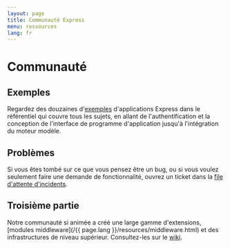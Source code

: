 ```yaml
---
layout: page
title: Communauté Express
menu: ressources
lang: fr
---
```


# Communauté

## Exemples

Regardez des douzaines d'[exemples](https://github.com/expressjs/express/tree/master/examples) d'applications Express dans le référentiel qui couvre tous les sujets, en allant de l'authentification et la conception de l'interface de
programme d'application jusqu'à l'intégration du moteur modèle.

## Problèmes

Si vous êtes tombé sur ce que vous pensez être un bug, ou si vous voulez seulement faire une demande
de fonctionnalité, ouvrez un ticket dans la [file d'attente d'incidents](https://github.com/expressjs/express/issues).

## Troisième partie

Notre communauté si animée a créé une large gamme d'extensions,
[modules middleware](/{{ page.lang }}/resources/middleware.html) et des
infrastructures de niveau supérieur. Consultez-les sur le [wiki](https://github.com/expressjs/express/wiki).

